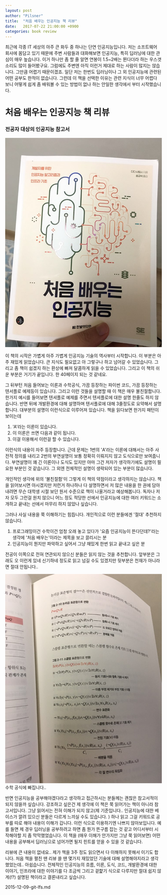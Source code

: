 ```yaml
---
layout: post
author: "Pilsner"
title:  "처음 배우는 인공지능 책 리뷰"
date:   2017-07-22 21:00:00 +0900
categories: book review
---
```



최근에 각종 IT 세상의 아주 큰 화두 중 하나는 단연 인공지능입니다. 저는 소프트웨어 회사에 몸담고 있기 때문에 주변 사람들과 대화해보면 인공지능, 특히 딥러닝에 대한
관심이 매우 높습니다. 이거 하나만 좀 할 줄 알면 연봉이 1.5~2배는 뛴다더라 하는 우스갯소리도 많이 들어봤구요. 그럼에도 주변엔 아직 이런거 제대로 하는 사람이 많지는 않습니다. 그만큼 어렵기 때문이겠죠.
일단 저는 한번도 딥러닝이나 그 외 인공지능에 관련된 어떤 공부도 한적이 없습니다. 그런데 이 책을 선택한 이유는 관련 지식이 너무 어렵다 보니 어떻게 쉽게 좀 배워볼 수 있는 방법이 없나 하는 안일한 생각에서 부터 시작했습니다.

# 처음 배우는 인공지능 책 리뷰

### 전공자 대상의 인공지능 참고서

![표지](https://github.com/darkrasid/darkrasid.github.io/blob/master/_image/first-learn-1.jpg?raw=true)

이 책의 시작은 가볍게 아주 가볍게 인공지능 기술의 역사부터 시작합니다. 이 부분은 아주 재밌게 읽었습니다. 큰 지식도 필요없고 아 그렇구나 하고 넘어갈 수 있었습니다. 그리고 좀 책이 쉽겠지 하는 
환상에 빠져 달콤하게 읽을 수 있었습니다. 그리고 이 책의 쉬운 부분은 거기가 끝입니다. 한 40페이지 되는 것 같네요. 

그 뒤부턴 처음 들어보는 이론과 수학공식, 가끔 등장하는 파이썬 코드, 가끔 등장하는 텐서플로 예제등이 있습니다. 그리고 이런 것들을 설명할 때 이 책은 매우 불친절합니다. 한가지 예시를 들어보면 텐셔플로 예제를 주면서 텐셔플로에 대한
설명 한줄도 하지 않습니다. 반면 뒤에 개발환경에 대해 설명하며 텐서플로에 대해 3줄정도로 요약해서 설명합니다. 
대부분의 설명이 이런식으로 이루어져 있습니다. 책을 읽다보면 한가지 패턴이 보이는데 

1. 'A'라는 이론이 있습니다. 
2. 이 이론은 쓰면 다음과 같이 됩니다. 
3. 이걸 이용해서 이런걸 할 수 있습니다. 

이런식의 내용이 자주 등장합니다. 근데 문제는 1번의 'A'라는 이론에 대해서는 아주 사전적 정의를 내리고 
2번의 부연설명이 보통 정확히 이뤄지지 않고 도식으로만 보여줍니다. 부연설명이 꽤 긴 이론이나 도식도 있지만 아마 그건 저자가 생각하기에도 설명이 필요한 부분인 것 같습니다. 그 외엔 전체적인 설명이 생략되어 있는 부분이 많습니다. 

개인적인 생각에 위의 '불친절함'이 그렇게 이 책의 약점이라고 생각하지는 않습니다. 책을 읽어보시면 아시겠지만 
저런거 하나하나 다 설명하면서 저 많은 내용을 한 권에 담아내려면 무슨 대학생 시절 보던 원서 수준으로 책이 나올거라고 예상해봅니다. 독자나 저자 모두 그런걸 원치 않으니 
어느 정도 적당한 선에서 인공지능에 대한 여러 키워드는 소개하고 끝내는 선에서 마무리 하지 않았나 싶습니다. 

그러나 사실 내용을 쭉 이해하기는 힘듭니다. 개인적으로 이런 분들에겐 '절대' 추천하지 않습니다.

1. 프로그래밍이건 수학이건 엄청 오래 놓고 있다가 '요즘 인공지능이 뜬다던데?'라는 생각에 '처음 배우는'이라는 제목을 보고 끌리시는 분
2. 인공지능이 뭔지만 파악하고 싶어서 그냥 재밌게 한번 읽고 끝내고 싶은 분

전공이 이쪽으로 전혀 연관되지 않으신 분들은 읽지 않는 것을 추천합니다. 
앞부분은 그래도 오 이런게 있네 신기하네 정도로 읽고 넘길 수도 있겠지만 뒷부분은 천재가 아니라면 절대 안됩니다.. 

![공식](https://github.com/darkrasid/darkrasid.github.io/blob/master/_image/first-learn-2.jpg?raw=true)
수학 공식에 빠집니다.. 


반면 인공지능을 공부해야겠다라고 생각하고 접근하시는 분들께는 괜찮은 참고서적이 되지 않을까 싶습니다. 
강조하고 싶은건 제 생각에 이 책은 쭉 읽어가는 책이 아니라 참고서입니다. 그냥 읽어서는 전혀 이해가 되지 않고(제 기준입니다.. 인공지능에 대한 베이스가 깔려 있으신 분들은 다르게 느끼실 수도 있습니다. )
하나 읽고 그걸 키워드로 공부를 따로 해야 내용이 이해가 갑니다. 이런 식으로 이용하기엔 나쁘지 않아보입니다. 
예를 들면 제 경우 딥러닝을 공부하려고 하면 좀 뭔가 뜬구름 잡는 것 같고 어디서부터 시작해야할 지 좀 막막했었습니다. 이 책을 (매우 이해가 안가지만 그냥 쭉 읽어보면) 어떤 내용을 공부해서 딥러닝으로 넘어가면 될지 힌트를 얻을 수 있을 것 같습니다. 

리뷰에 큰 내용이 없네요.. 제가 책을 3주 정도 읽으면서 다 이해하지 못해서 이기도 합니다. 처음 책을 펼친 땐 리뷰 쓸 땐 몇가지 재밌었던 기술에 대해 설명해야지라고 생각했었는데.. 아쉽습니다. 
전체적인 인공지능의 흐름, 이론, 도식, 코드, 개발환경에 대한 이야기, 인프라에 대한 이야기를 다 조금씩 그리고 겉햝기 식으로 다루지만 절대 쉽지 않게(!?) 설명된 책이라고 결론내리고 싶습니다. 

2015-12-09-git-lfs.md
